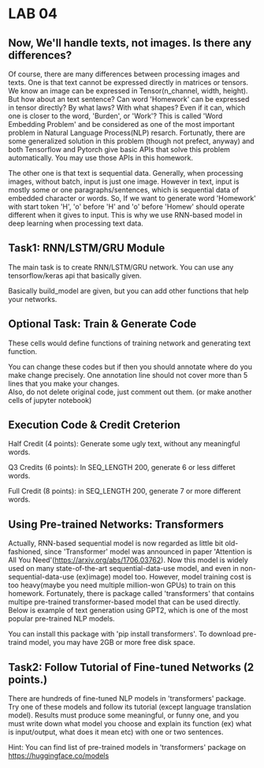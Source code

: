 # LAB 04

## Now, We'll handle texts, not images. Is there any differences?

Of course, there are many differences between processing images and texts. One is that text cannot be expressed directly in matrices or tensors. We know an image can be expressed in Tensor(n_channel, width, height). But how about an text sentence? Can word 'Homework' can be expressed in tensor directly? By what laws? With what shapes? Even if it can, which one is closer to the word, 'Burden', or 'Work'? This is called 'Word Embedding Problem' and be considered as one of the most important problem in Natural Language Process(NLP) resarch. Fortunatly, there are some generalized solution in this problem (though not prefect, anyway) and both Tensorflow and Pytorch give basic APIs that solve this problem automatically. You may use those APIs in this homework. 

The other one is that text is sequential data. Generally, when processing images, without batch, input is just one image. However in text, input is mostly some or one paragraphs/sentences, which is sequential data of embedded character or words. So, If we want to generate word 'Homework' with start token 'H', 'o' before 'H' and 'o' before 'Homew' should operate different when it gives to input. This is why we use RNN-based model in deep learning when processing text data.

## Task1: RNN/LSTM/GRU Module

The main task is to create RNN/LSTM/GRU network. You can use any tensorflow/keras api that basically given.

Basically build_model are given, but you can add other functions that help your networks.

## Optional Task: Train & Generate Code

These cells would define functions of training network and generating text function. 

You can change these codes but if then you should annotate where do you make change precisely.
One annotation line should not cover more than 5 lines that you make your changes.  
Also, do not delete original code, just comment out them. (or make another cells of jupyter notebook)

## Execution Code & Credit Creterion
Half Credit (4 points): Generate some ugly text, without any meaningful words.

Q3 Credits (6 points): In SEQ_LENGTH 200, generate 6 or less differet words.

Full Credit (8 points): in SEQ_LENGTH 200, generate 7 or more different words.

## Using Pre-trained Networks: Transformers

Actually, RNN-based sequential model is now regarded as little bit old-fashioned, since 'Transformer' model was announced in paper 'Attention is All You Need'(https://arxiv.org/abs/1706.03762). Now this model is widely used on many state-of-the-art sequential-data-use model, and even in non-sequential-data-use (ex)image) model too. However, model training cost is too heavy(maybe you need multiple million-won GPUs) to train on this homework. Fortunately, there is package called 'transformers' that contains multipe pre-trained transformer-based model that can be used directly. Below is example of text generation using GPT2, which is one of the most popular pre-trained NLP models.

You can install this package with 'pip install transformers'. To download pre-traind model, you may have 2GB or more free disk space.

## Task2: Follow Tutorial of Fine-tuned Networks (2 points.)
There are hundreds of fine-tuned NLP models in 'transformers' package. Try one of these models and follow its tutorial (except language translation model). Results must produce some meaningful, or funny one, and you must write down what model you choose and explain its function (ex) what is input/output, what does it mean etc) with one or two sentences. 

Hint: You can find list of pre-trained models in 'transformers' package on https://huggingface.co/models
